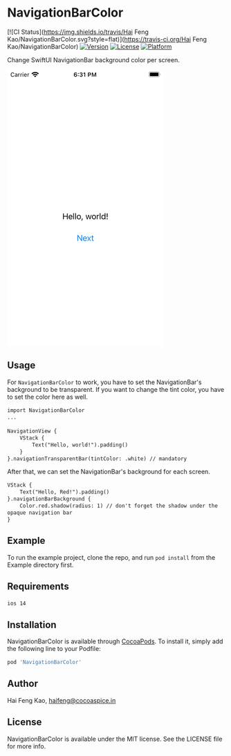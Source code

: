 # NavigationBarColor

[![CI Status](https://img.shields.io/travis/Hai Feng Kao/NavigationBarColor.svg?style=flat)](https://travis-ci.org/Hai Feng Kao/NavigationBarColor)
[![Version](https://img.shields.io/cocoapods/v/NavigationBarColor.svg?style=flat)](https://cocoapods.org/pods/NavigationBarColor)
[![License](https://img.shields.io/cocoapods/l/NavigationBarColor.svg?style=flat)](https://cocoapods.org/pods/NavigationBarColor)
[![Platform](https://img.shields.io/cocoapods/p/NavigationBarColor.svg?style=flat)](https://cocoapods.org/pods/NavigationBarColor)

Change SwiftUI NavigationBar background color per screen.

![NavigationColorBar](https://github.com/haifengkao/SwiftUI-Navigation-Bar-Color/raw/main/screens/screen1.gif)
## Usage

For `NavigationBarColor` to work, you have to set the NavigationBar's background to be transparent.
If you want to change the tint color, you have to set the color here as well.
```
import NavigationBarColor
...

NavigationView {
    VStack {
        Text("Hello, world!").padding()
    }
}.navigationTransparentBar(tintColor: .white) // mandatory
```

After that, we can set the NavigationBar's background for each screen.
```
VStack {
    Text("Hello, Red!").padding()
}.navigationBarBackground {
    Color.red.shadow(radius: 1) // don't forget the shadow under the opaque navigation bar
}
```

## Example

To run the example project, clone the repo, and run `pod install` from the Example directory first.

## Requirements
`ios 14`

## Installation

NavigationBarColor is available through [CocoaPods](https://cocoapods.org). To install
it, simply add the following line to your Podfile:

```ruby
pod 'NavigationBarColor'
```

## Author

Hai Feng Kao, haifeng@cocoaspice.in

## License

NavigationBarColor is available under the MIT license. See the LICENSE file for more info.
